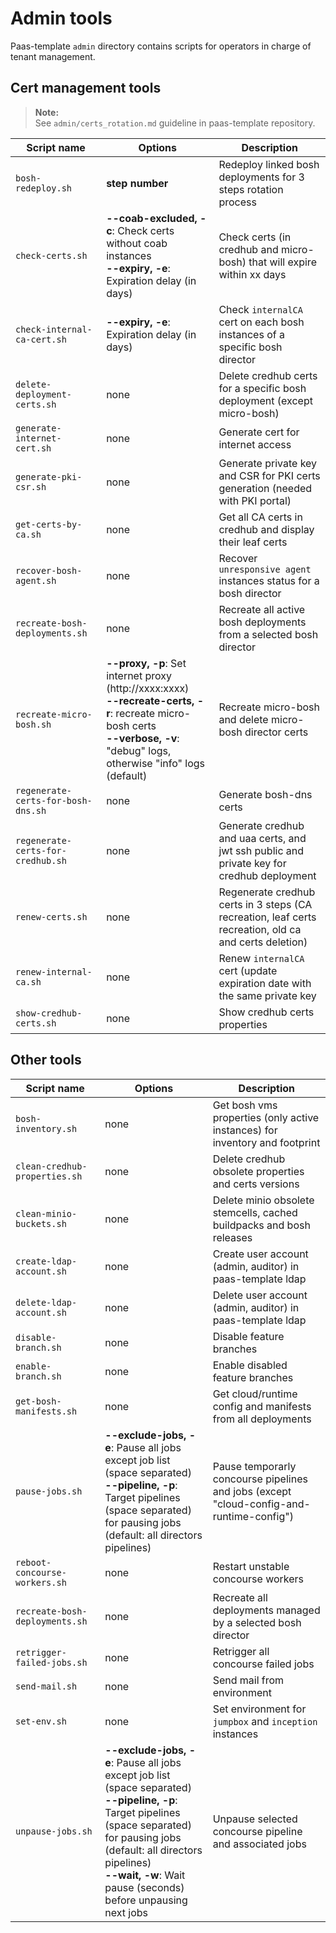 # Admin tools

Paas-template `admin` directory contains scripts for operators in charge of tenant management.

## Cert management tools
  >**Note:**  
  > See `admin/certs_rotation.md` guideline in paas-template repository.

  |Script name|Options|Description|
  |-----|-----|-----|
  |`bosh-redeploy.sh`|**step number**|Redeploy linked bosh deployments for 3 steps rotation process|
  |`check-certs.sh`|**--coab-excluded, -c**: Check certs without coab instances<br>**--expiry, -e**: Expiration delay (in days)|Check certs (in credhub and micro-bosh) that will expire within xx days|
  |`check-internal-ca-cert.sh`|**--expiry, -e**: Expiration delay (in days)|Check `internalCA` cert on each bosh instances of a specific bosh director|
  |`delete-deployment-certs.sh`|none|Delete credhub certs for a specific bosh deployment (except micro-bosh)|
  |`generate-internet-cert.sh`|none|Generate cert for internet access|
  |`generate-pki-csr.sh`|none|Generate private key and CSR for PKI certs generation (needed with PKI portal)|
  |`get-certs-by-ca.sh`|none|Get all CA certs in credhub and display their leaf certs|
  |`recover-bosh-agent.sh`|none|Recover `unresponsive agent` instances status for a bosh director|
  |`recreate-bosh-deployments.sh`|none|Recreate all active bosh deployments from a selected bosh director|
  |`recreate-micro-bosh.sh`|**--proxy, -p**: Set internet proxy (http://xxxx:xxxx)<br>**--recreate-certs, -r**: recreate micro-bosh certs<br>**--verbose, -v**: "debug" logs, otherwise "info" logs (default)|Recreate micro-bosh and delete micro-bosh director certs|
  |`regenerate-certs-for-bosh-dns.sh`|none|Generate bosh-dns certs|
  |`regenerate-certs-for-credhub.sh`|none|Generate credhub and uaa certs, and jwt ssh public and private key for credhub deployment|
  |`renew-certs.sh`|none|Regenerate credhub certs in 3 steps (CA recreation, leaf certs recreation, old ca and certs deletion)|
  |`renew-internal-ca.sh`|none|Renew `internalCA` cert (update expiration date with the same private key|
  |`show-credhub-certs.sh`|none|Show credhub certs properties|

## Other tools

  |Script name|Options|Description|
  |-----|-----|-----|
  |`bosh-inventory.sh`|none|Get bosh vms properties (only active instances) for inventory and footprint|
  |`clean-credhub-properties.sh`|none|Delete credhub obsolete properties and certs versions|
  |`clean-minio-buckets.sh`|none|Delete minio obsolete stemcells, cached buildpacks and bosh releases|
  |`create-ldap-account.sh`|none|Create user account (admin, auditor) in paas-template ldap|
  |`delete-ldap-account.sh`|none|Delete user account (admin, auditor) in paas-template ldap|
  |`disable-branch.sh`|none|Disable feature branches|
  |`enable-branch.sh`|none|Enable disabled feature branches|
  |`get-bosh-manifests.sh`|none|Get cloud/runtime config and manifests from all deployments|
  |`pause-jobs.sh`|**--exclude-jobs, -e**: Pause all jobs except job list (space separated)<br>**--pipeline, -p**: Target pipelines (space separated) for pausing jobs (default: all directors pipelines)|Pause temporarly concourse pipelines and jobs (except "cloud-config-and-runtime-config")|
  |`reboot-concourse-workers.sh`|none|Restart unstable concourse workers|
  |`recreate-bosh-deployments.sh`|none|Recreate all deployments managed by a selected bosh director|
  |`retrigger-failed-jobs.sh`|none|Retrigger all concourse failed jobs|
  |`send-mail.sh`|none|Send mail from environment|
  |`set-env.sh`|none|Set environment for `jumpbox` and `inception` instances|
  |`unpause-jobs.sh`|**--exclude-jobs, -e**: Pause all jobs except job list (space separated)<br>**--pipeline, -p**: Target pipelines (space separated) for pausing jobs (default: all directors pipelines)<br>**--wait, -w**: Wait pause (seconds) before unpausing next jobs|Unpause selected concourse pipeline and associated jobs|
